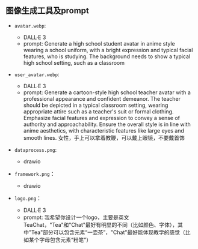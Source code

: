 ## 图像生成工具及prompt

* `avatar.webp`: 
  * DALL·E 3
  * prompt: Generate a high school student avatar in anime style wearing a school uniform, with a bright expression and typical facial features, who is studying. The background needs to show a typical high school setting, such as a classroom

* `user_avatar.webp`: 
  * DALL·E 3
  * prompt: Generate a cartoon-style high school teacher avatar with a professional appearance and confident demeanor. The teacher should be depicted in a typical classroom setting, wearing appropriate attire such as a teacher's suit or formal clothing. Emphasize facial features and expression to convey a sense of authority and approachability. Ensure the overall style is in line with anime aesthetics, with characteristic features like large eyes and smooth lines. 女性，手上可以拿着教鞭，可以戴上眼镜，不要戴首饰

* `dataprocess.png`: 
  * drawio
* `framework.png`：
  * drawio
* `logo.png`：
  * DALL·E 3
  * prompt: 我希望你设计一个logo，主要是英文TeaChat，"Tea"和"Chat"最好有明显的不同（比如颜色、字体），其中"Tea"部分可以包含元素“一壶茶”，"Chat"最好能体现教学的感觉（比如某个字母包含元素“粉笔”）